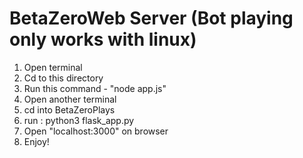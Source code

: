 # BetaZeroWeb Server (Bot playing only works with linux)
<ol>
<li>Open terminal</li>
<li>Cd to this directory</li>
<li>Run this command - "node app.js"</li>
  
<li>Open another terminal</li>
<li>cd into BetaZeroPlays</li>
<li> run : python3 flask_app.py </li>
<li>Open "localhost:3000" on browser</li>

<li>Enjoy!
</ol>
